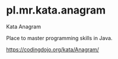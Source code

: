 # pl.mr.kata.anagram
Kata Anagram

Place to master programming skills in Java.

https://codingdojo.org/kata/Anagram/
